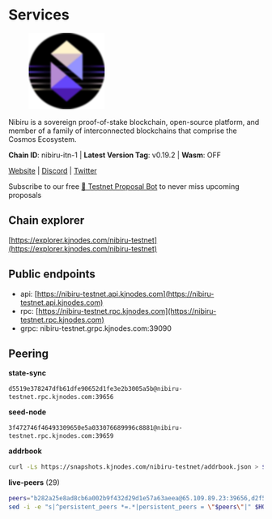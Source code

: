 # Services

<figure><img src="https://raw.githubusercontent.com/kj89/cosmos-images/main/logos/nibiru.png" width="150" alt=""><figcaption></figcaption></figure>

Nibiru is a sovereign proof-of-stake blockchain, open-source platform,  and member of a family of interconnected blockchains that comprise the Cosmos Ecosystem.

**Chain ID**: nibiru-itn-1 | **Latest Version Tag**: v0.19.2 | **Wasm**: OFF

[Website](https://nibiru.fi) | [Discord](https://discord.gg/nibiru) | [Twitter](https://twitter.com/NibiruChain)



Subscribe to our free [🤖 Testnet Proposal Bot](https://t.me/kjnodes_testnet_proposal_bot) to never miss upcoming proposals


## Chain explorer
[https://explorer.kjnodes.com/nibiru-testnet](https://explorer.kjnodes.com/nibiru-testnet)

## Public endpoints

* api: [https://nibiru-testnet.api.kjnodes.com](https://nibiru-testnet.api.kjnodes.com)
* rpc: [https://nibiru-testnet.rpc.kjnodes.com](https://nibiru-testnet.rpc.kjnodes.com)
* grpc: nibiru-testnet.grpc.kjnodes.com:39090

## Peering

**state-sync**

```text
d5519e378247dfb61dfe90652d1fe3e2b3005a5b@nibiru-testnet.rpc.kjnodes.com:39656
```

**seed-node**

```text
3f472746f46493309650e5a033076689996c8881@nibiru-testnet.rpc.kjnodes.com:39659
```

**addrbook**
```bash
curl -Ls https://snapshots.kjnodes.com/nibiru-testnet/addrbook.json > $HOME/.nibid/config/addrbook.json
```

**live-peers** (29)
```bash
peers="b282a25e8ad8cb6a002b9f432d29d1e57a63aeea@65.109.89.23:39656,d2f53fd715b205d1321a22bad1a6334a06f3de2b@64.227.4.135:03656,391ce347a9f0745a1f50126fcc1f9a878bacd8fe@184.174.32.55:26656,96f253c371a7f7f854faf7ffc5e0ee9fc4f8dd7f@165.227.32.93:26656,1da145d81ca9d5d9ccd55f529435056a27fcdeef@184.174.34.227:26656,daeabf9286ea1331f07f7981c5425aeca5db1f5b@95.217.5.233:26656,f4a8fb180fbbb4c44e7721368cbc6ce3f9fc47e1@5.189.140.55:26656,42c34c76c4c1fa2f32a8c28849cba28549f71a03@109.123.243.27:26656,afe25edd4b7515d5f013112166e157e4289177bb@95.217.35.186:46656,f6c4429af0c199f579d55b3b12b760e431db21d4@34.139.52.143:26656,e0eeb7517c902ff3ae66acc7383e67b57b572977@38.242.206.117:26656,0b66c11e20e2f759da3b9d96d8712b615136563e@65.108.11.50:26656,a02783c0eb8917ba8a186ea644aacb343148f825@74.234.48.72:26656,ad41ef68f4740d5be84ff54c34b0331b02ff4ae4@85.10.193.246:29656,f4fa2e13e64628d96f9158a6a2afbb19ebac574e@85.190.246.120:26656,f31536c1f70fb1a8127c1f412bbccef4d1a19e20@195.14.6.2:26656,93b0696cd10a3d683c1cf28641ff210d316954da@89.117.63.232:26656,90d2b3055fc4a27fcdb4dd472c087830ecf8e42c@84.46.248.35:26656,349a3441e26e7dc8a1d76f69d0acfc820942c837@89.163.215.4:39656,6b69faf2cd1287de0c12e04aefcde72b6578ce40@82.208.21.249:26656,6c37c542748d1d78c3c0d96eb7c5f1af5ee6a770@213.202.211.70:26656,0e6e70a3341b45cf025d0d0576a51d774b6cba61@31.220.88.173:39656,cb825bccee49827c07dce19878c8790c67222a54@91.107.132.237:26656,d53fdcb6d01927b83e2269a4fad182e3d32643b1@65.108.8.53:26656,d5519e378247dfb61dfe90652d1fe3e2b3005a5b@65.109.68.190:39656,436cb422506a1b3fc9c4e1e5920625e49babe161@185.219.142.214:26656,015a39332269be67fb95317038e8c9c57c6ca121@167.71.209.28:39656,a10fd4adadd7ca8f430ad88ffdc93366e9471b00@149.102.135.51:26656,20da1f2c82539b0e75e818d74cb3a3dd3f8e6b63@38.242.229.208:27656"
sed -i -e "s|^persistent_peers *=.*|persistent_peers = \"$peers\"|" $HOME/.nibid/config/config.toml
```
